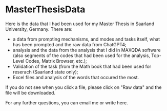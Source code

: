# MasterThesisData
Here is the data that I had been used for my Master Thesis in Saarland University, Germany. There are:
- a data from prompting mechanisms, and modes and tasks itself, what has been prompted and the raw data from ChatGPT4;
- analysis and the data from the analysis that I did in MAXQDA software (also segments of the codes that had been used for the analysis, Top-Level Codes, Matrix Browser, etc.);
- Validation of the task (from the Math book that had been used for reserach (Saarland state only);
- Excel files and analysis of the words that occured the most.

If you do not see when you click a file, please click on "Raw data" and the file will be downloaded.

For any further questions, you can email me or write here. 
